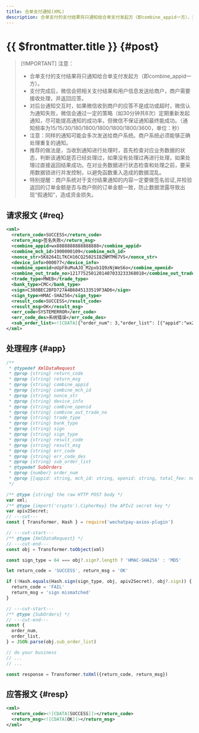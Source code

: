 ```yaml
---
title: 合单支付通知(XML)
description: 合单支付的支付结果将只通知给合单支付发起方（即combine_appid一方），支付完成后，微信会把相关支付结果和用户信息发送给商户，商户需要接收处理，并返回应答。
---
```


# {{ $frontmatter.title }} {#post}

> [!IMPORTANT] 注意：
> - 合单支付的支付结果将只通知给合单支付发起方（即combine_appid一方）。
> - 支付完成后，微信会把相关支付结果和用户信息发送给商户，商户需要接收处理，并返回应答。
> - 对后台通知交互时，如果微信收到商户的应答不是成功或超时，微信认为通知失败，微信会通过一定的策略（如30分钟共8次）定期重新发起通知，尽可能提高通知的成功率，但微信不保证通知最终能成功。（通知频率为15/15/30/180/1800/1800/1800/1800/3600，单位：秒）
> - 注意：同样的通知可能会多次发送给商户系统。商户系统必须能够正确处理重复的通知。
> - 推荐的做法是，当收到通知进行处理时，首先检查对应业务数据的状态，判断该通知是否已经处理过，如果没有处理过再进行处理，如果处理过直接返回结果成功。在对业务数据进行状态检查和处理之前，要采用数据锁进行并发控制，以避免函数重入造成的数据混乱。
> - 特别提醒：商户系统对于支付结果通知的内容一定要做签名验证,并校验返回的订单金额是否与商户侧的订单金额一致，防止数据泄露导致出现“假通知”，造成资金损失。

## 请求报文 {#req}

```xml
<xml>
  <return_code>SUCCESS</return_code>
  <return_msg>签名失败</return_msg>
  <combine_appid>wx8888888888888888</combine_appid>
  <combine_mch_id>1900000109</combine_mch_id>
  <nonce_str>5K8264ILTKCH16CQ2502SI8ZNMTM67VS</nonce_str>
  <device_info>000077</device_info>
  <combine_openid>oUpF8uMuAJO_M2pxb1Q9zNjWeS6o</combine_openid>
  <combine_out_trade_no>1217752501201407033233368018</combine_out_trade_no>
  <trade_type>MWEB</trade_type>
  <bank_type>CMC</bank_type>
  <sign>C380BEC2BFD727A4B6845133519F3AD6</sign>
  <sign_type>HMAC-SHA256</sign_type>
  <result_code>SUCCESS</result_code>
  <result_msg>OK</result_msg>
  <err_code>SYSTEMERROR</err_code>
  <err_code_des>系统错误</err_code_des>
  <sub_order_list><![CDATA[{"order_num": 3,"order_list": [{"appid":"wx2421b1c4370ec43b","mch_id":"1230000109","openid":"oUpF8uMuAJO_M2pxb1Q9zNjWeS6o","total_fee":100,"cash_fee":100,"transaction_id":"4217752501201407033233368018","out_trade_no":"12177525012","attach":"test001","time_end":"20171030133525"},{"appid":"wx2421b1c4370ec43b","mch_id":"1230000109","openid":"oUpF8uMuAJO_M2pxb1Q9zNjWeS6o","sub_appid":"wx2421b1c437055ce","sub_mch_id":"1230000108","sub_openid":"oUp3rfMuAJO_123xb1Q9zNjWedco","trade_type":"JSAPI","total_fee":100,"cash_fee":100,"transaction_id":"4217752501201407033233368018","out_trade_no":"12177525012","attach":"test001","time_end":"20171030133525"},{"appid":"wx2421b1c4370ec43b","mch_id":"1230000109","openid":"oUpF8uMuAJO_M2pxb1Q9zNjWeS6o","trade_type":"JSAPI","total_fee":100,"fee_type":"USD","cash_fee":100,"cash_fee_type":"CNY","transaction_id":"4217752501201407033233368018","out_trade_no":"12177525012","attach":"test001","time_end":"20171030133525","rate_value":"65000000"}]}]]></sub_order_list>
</xml>
```

## 处理程序 {#app}

```js twoslash
/**
 * @typedef XmlDataRequest
 * @prop {string} return_code
 * @prop {string} return_msg
 * @prop {string} combine_appid
 * @prop {string} combine_mch_id
 * @prop {string} nonce_str
 * @prop {string} device_info
 * @prop {string} combine_openid
 * @prop {string} combine_out_trade_no
 * @prop {string} trade_type
 * @prop {string} bank_type
 * @prop {string} sign
 * @prop {string} sign_type
 * @prop {string} result_code
 * @prop {string} result_msg
 * @prop {string} err_code
 * @prop {string} err_code_des
 * @prop {string} sub_order_list
 * @typedef SubOrders
 * @prop {number} order_num
 * @prop {{appid: string, mch_id: string, openid: string, total_fee: number, cash_fee: number, transaction_id: string, out_trade_no: string, attach?: string, time_end: string}[]} order_list
 */

/** @type {string} the raw HTTP POST body */
var xml;
/** @type {import('crypto').CipherKey} the APIv2 secret key */
var apiv2Secret;
// ---cut---
const { Transformer, Hash } = require('wechatpay-axios-plugin')

// ---cut-start---
/** @type {XmlDataRequest} */
// ---cut-end---
const obj = Transformer.toObject(xml)

const sign_type = 64 === obj?.sign?.length ? 'HMAC-SHA256' : 'MD5'

let return_code = 'SUCCESS', return_msg = 'OK'

if (!Hash.equals(Hash.sign(sign_type, obj, apiv2Secret), obj?.sign)) {
  return_code = 'FAIL'
  return_msg = 'sign mismatched'
}

// ---cut-start---
/** @type {SubOrders} */
// ---cut-end---
const {
  order_num,
  order_list,
} = JSON.parse(obj.sub_order_list)

// do your business
// ...
// ...

const response = Transformer.toXml({return_code, return_msg})
```

## 应答报文 {#resp}

```xml
<xml>
  <return_code><![CDATA[SUCCESS]]></return_code>
  <return_msg><![CDATA[OK]]></return_msg>
</xml>
```
